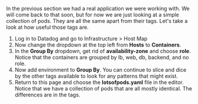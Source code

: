 In the previous section we had a real application we were working with. We will come back to that soon, but for now we are just looking at a simple collection of pods. They are all the same apart from their tags. Let's take a look at how useful those tags are.

1. Log in to Datadog and go to Infrastructure > Host Map
1. Now change the dropdown at the top left from **Hosts** to **Containers**.
1. In the **Group By** dropdown, get rid of **availability-zone** and choose **role**.
  Notice that the containers are grouped by lb, web, db, backend, and no role. 
1. Now add environment to **Group By**. You can continue to slice and dice by the other tags available to look for any patterns that might exist. 
1. Return to this page and choose the **lotsofpods.yaml** file in the editor. Notice that we have a collection of pods that are all mostly identical. The differences are in the tags.
